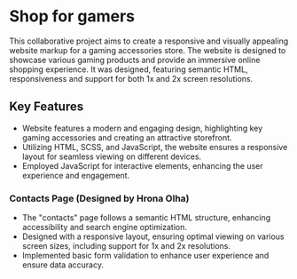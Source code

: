 # Shop for gamers
This collaborative project aims to create a responsive and visually appealing website markup for a gaming accessories store. The website is designed to showcase various gaming products and provide an immersive online shopping experience. It was designed, featuring semantic HTML, responsiveness and support for both 1x and 2x screen resolutions.

## Key Features
- Website features a modern and engaging design, highlighting key gaming accessories and creating an attractive storefront.
- Utilizing HTML, SCSS, and JavaScript, the website ensures a responsive layout for seamless viewing on different devices.
- Employed JavaScript for interactive elements, enhancing the user experience and engagement.

### Contacts Page (Designed by Hrona Olha)
- The "contacts" page follows a semantic HTML structure, enhancing accessibility and search engine optimization.
- Designed with a responsive layout, ensuring optimal viewing on various screen sizes, including support for 1x and 2x resolutions.
- Implemented basic form validation to enhance user experience and ensure data accuracy.
